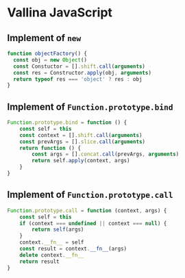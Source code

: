 # Vallina JavaScript

## Implement of `new`

```javascript
function objectFactory() {
  const obj = new Object()
  const Constuctor = [].shift.call(arguments)
  const res = Constructor.apply(obj, arguments)
  return typeof res === 'object' ? res : obj
}
```

## Implement of `Function.prototype.bind`

```javascript
Function.prototype.bind = function () {
    const self = this
    const context = [].shift.call(arguments)
    const prevArgs = [].slice.call(arguments)
    return function () {
        const args = [].concat.call(prevArgs, arguments)
        return self.apply(context, args)
    }
}
```

## Implement of `Function.prototype.call`

```javascript
Function.prototype.call = function (context, args) {
    const self = this
    if (context === undefined || context === null) {
        return self(args)
    }
    context.__fn__ = self
    const result = context.__fn__(args)
    delete context.__fn__
    return result
}
```

